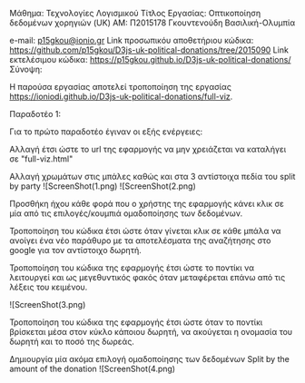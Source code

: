 Μάθημα: Τεχνολογίες Λογισμικού
Τίτλος Εργασίας: Οπτικοποίηση δεδομένων χορηγιών (UK)
ΑΜ: Π2015178
Γκουντενούδη Βασιλική-Ολυμπία

e-mail: p15gkou@ionio.gr
Link προσωπικόυ αποθετήριου κώδικα: https://github.com/p15gkou/D3js-uk-political-donations/tree/2015090
Link εκτελέσιμου κώδικα: https://p15gkou.github.io/D3js-uk-political-donations/
Σύνοψη:

Η παρούσα εργασίας αποτελεί τροποποίηση της εργασίας https://ioniodi.github.io/D3js-uk-political-donations/full-viz.

Παραδοτέο 1: 

Για το πρώτο παραδοτέο έγιναν οι εξής ενέργειες:

Αλλαγή έτσι ώστε το url της εφαρμογής να μην χρειάζεται να καταλήγει σε "full-viz.html" 

Aλλαγή χρωμάτων στις μπάλες καθώς και στα 3 αντίστοιχα πεδία του split by party
![ScreenShot(1.png)
![ScreenShot(2.png)

Προσθήκη ήχου κάθε φορά που ο χρήστης της εφαρμογής κάνει κλικ σε μία από τις επιλογές/κουμπιά ομαδοποίησης των δεδομένων.

Τροποποίηση του κώδικα έτσι ώστε όταν γίνεται κλικ σε κάθε μπάλα να ανοίγει ένα νέο παράθυρο με τα αποτελέσματα της αναζήτησης στο google για τον αντίστοιχο δωρητή.

Τροποποίηση του κώδικα της εφαρμογής έτσι ώστε το ποντίκι να λειτουργεί και ως μεγεθυντικός φακός όταν μεταφέρεται επάνω από τις λέξεις του κειμένου.

![ScreenShot(3.png)


Τροποποίηση του κώδικα της εφαρμογής έτσι ώστε όταν το ποντίκι βρίσκεται μέσα στον κύκλο κάποιου δωρητή, να ακούγεται η ονομασία του δωρητή και το ποσό της δωρεάς.

Δημιουργία μία ακόμα επιλογή ομαδοποίησης των δεδομένων Split by the amount of the donation
![ScreenShot(4.png)


